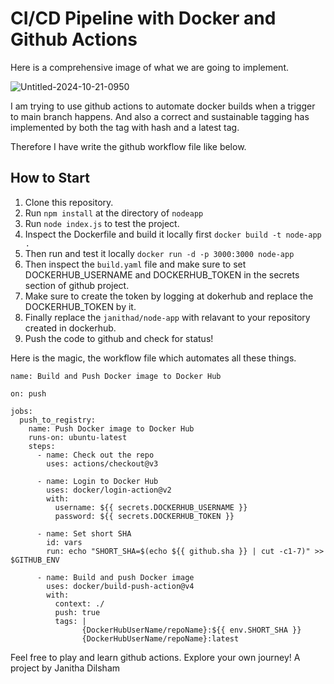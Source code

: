 # CI/CD Pipeline with Docker and Github Actions

Here is a comprehensive image of what we are going to implement.

![Untitled-2024-10-21-0950](https://github.com/user-attachments/assets/9fc455cb-3067-4fb0-b4db-9df2962a2d60)

I am trying to use github actions to automate docker builds when a trigger to main branch happens. And also a correct and sustainable tagging has implemented by both the tag with hash and a latest tag.

Therefore I have write the github workflow file like below.

## How to Start
1. Clone this repository.
2. Run ```npm install``` at the directory of ```nodeapp``` 
3. Run ```node index.js``` to test the project.
4. Inspect the Dockerfile and build it locally first ```docker build -t node-app .```
5. Then run and test it locally ```docker run -d -p 3000:3000 node-app```
6. Then inspect the ```build.yaml``` file and make sure to set DOCKERHUB_USERNAME and DOCKERHUB_TOKEN in the secrets section of github project.
7. Make sure to create the token by logging at dokerhub and replace the DOCKERHUB_TOKEN by it.
8. Finally replace the ```janithad/node-app``` with relavant to your repository created in dockerhub.
9. Push the code to github and check for status!


Here is the magic, the workflow file which automates all these things.

```
name: Build and Push Docker image to Docker Hub

on: push

jobs:
  push_to_registry:
    name: Push Docker image to Docker Hub
    runs-on: ubuntu-latest
    steps:
      - name: Check out the repo
        uses: actions/checkout@v3
      
      - name: Login to Docker Hub
        uses: docker/login-action@v2
        with:
          username: ${{ secrets.DOCKERHUB_USERNAME }}
          password: ${{ secrets.DOCKERHUB_TOKEN }}
    
      - name: Set short SHA
        id: vars
        run: echo "SHORT_SHA=$(echo ${{ github.sha }} | cut -c1-7)" >> $GITHUB_ENV
    
      - name: Build and push Docker image
        uses: docker/build-push-action@v4
        with:
          context: ./
          push: true
          tags: |
                {DockerHubUserName/repoName}:${{ env.SHORT_SHA }}
                {DockerHubUserName/repoName}:latest
```

Feel free to play and learn github actions. Explore your own journey!
A project by Janitha Dilsham
